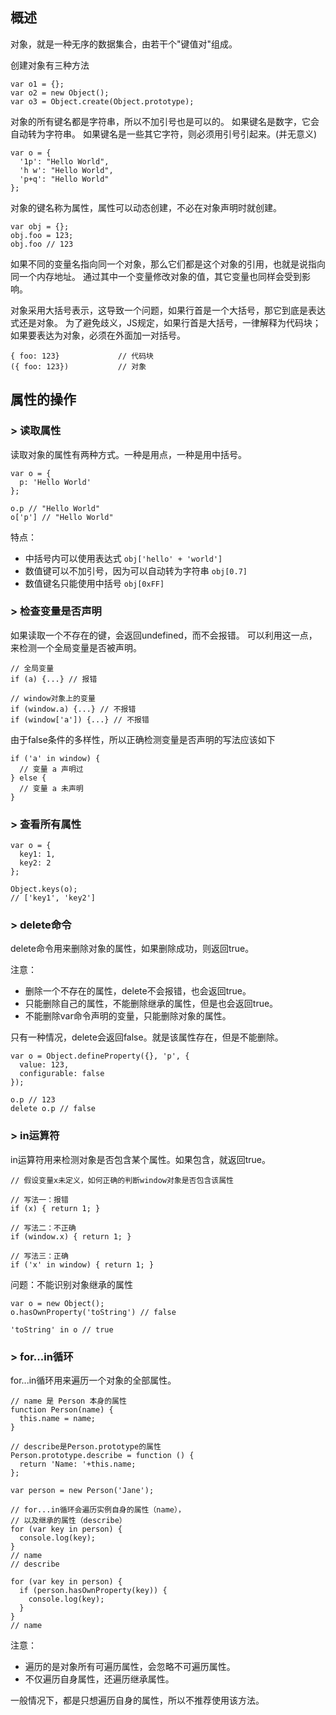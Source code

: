 ## 概述
对象，就是一种无序的数据集合，由若干个"键值对"组成。

创建对象有三种方法

    var o1 = {};
    var o2 = new Object();
    var o3 = Object.create(Object.prototype);

对象的所有键名都是字符串，所以不加引号也是可以的。
如果键名是数字，它会自动转为字符串。
如果键名是一些其它字符，则必须用引号引起来。(并无意义)

    var o = {
      '1p': "Hello World",
      'h w': "Hello World",
      'p+q': "Hello World"
    };

对象的键名称为属性，属性可以动态创建，不必在对象声明时就创建。

    var obj = {};
    obj.foo = 123;
    obj.foo // 123

如果不同的变量名指向同一个对象，那么它们都是这个对象的引用，也就是说指向同一个内存地址。
通过其中一个变量修改对象的值，其它变量也同样会受到影响。

对象采用大括号表示，这导致一个问题，如果行首是一个大括号，那它到底是表达式还是对象。
为了避免歧义，JS规定，如果行首是大括号，一律解释为代码块；如果要表达为对象，必须在外面加一对括号。

    { foo: 123}             // 代码块
    ({ foo: 123})           // 对象

## 属性的操作

### > 读取属性
读取对象的属性有两种方式。一种是用点，一种是用中括号。

    var o = {
      p: 'Hello World'
    };

    o.p // "Hello World"
    o['p'] // "Hello World"

特点：
- 中括号内可以使用表达式   `obj['hello' + 'world']`
- 数值键可以不加引号，因为可以自动转为字符串 `obj[0.7]`
- 数值键名只能使用中括号   `obj[0xFF]`

### > 检查变量是否声明
如果读取一个不存在的键，会返回undefined，而不会报错。
可以利用这一点，来检测一个全局变量是否被声明。

    // 全局变量
    if (a) {...} // 报错

    // window对象上的变量
    if (window.a) {...} // 不报错
    if (window['a']) {...} // 不报错

由于false条件的多样性，所以正确检测变量是否声明的写法应该如下

    if ('a' in window) {
      // 变量 a 声明过
    } else {
      // 变量 a 未声明
    }

### > 查看所有属性

    var o = {
      key1: 1,
      key2: 2
    };

    Object.keys(o);
    // ['key1', 'key2']

### > delete命令
delete命令用来删除对象的属性，如果删除成功，则返回true。

注意：
- 删除一个不存在的属性，delete不会报错，也会返回true。
- 只能删除自己的属性，不能删除继承的属性，但是也会返回true。
- 不能删除var命令声明的变量，只能删除对象的属性。

只有一种情况，delete会返回false。就是该属性存在，但是不能删除。

    var o = Object.defineProperty({}, 'p', {
      value: 123,
      configurable: false
    });

    o.p // 123
    delete o.p // false

### > in运算符
in运算符用来检测对象是否包含某个属性。如果包含，就返回true。

    // 假设变量x未定义，如何正确的判断window对象是否包含该属性

    // 写法一：报错
    if (x) { return 1; }

    // 写法二：不正确
    if (window.x) { return 1; }

    // 写法三：正确
    if ('x' in window) { return 1; }

问题：不能识别对象继承的属性

```
var o = new Object();
o.hasOwnProperty('toString') // false

'toString' in o // true
```

### > for...in循环
for...in循环用来遍历一个对象的全部属性。

    // name 是 Person 本身的属性
    function Person(name) {
      this.name = name;
    }

    // describe是Person.prototype的属性
    Person.prototype.describe = function () {
      return 'Name: '+this.name;
    };

    var person = new Person('Jane');

    // for...in循环会遍历实例自身的属性（name），
    // 以及继承的属性（describe）
    for (var key in person) {
      console.log(key);
    }
    // name
    // describe

    for (var key in person) {
      if (person.hasOwnProperty(key)) {
        console.log(key);
      }
    }
    // name

注意：
- 遍历的是对象所有可遍历属性，会忽略不可遍历属性。
- 不仅遍历自身属性，还遍历继承属性。

一般情况下，都是只想遍历自身的属性，所以不推荐使用该方法。



